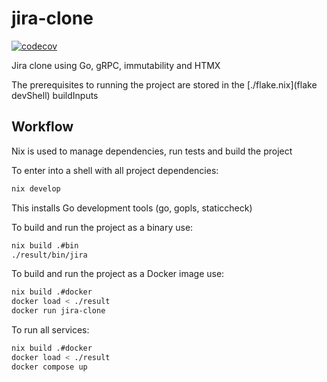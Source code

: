 # jira-clone
[![codecov](https://codecov.io/github/ARLJohnston/jira-clone/graph/badge.svg?token=G9YO8HYCDG)](https://codecov.io/github/ARLJohnston/jira-clone)

Jira clone using Go, gRPC, immutability and HTMX

The prerequisites to running the project are stored in the [./flake.nix](flake devShell) buildInputs

## Workflow
Nix is used to manage dependencies, run tests and build the project

To enter into a shell with all project dependencies:
```bash
nix develop
```
This installs Go development tools (go, gopls, staticcheck)

To build and run the project as a binary use:
```bash
nix build .#bin
./result/bin/jira
```

To build and run the project as a Docker image use:
```bash
nix build .#docker
docker load < ./result
docker run jira-clone
```

To run all services:
```bash
nix build .#docker
docker load < ./result
docker compose up
```
